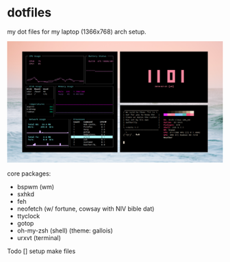 # dotfiles

my dot files for my laptop (1366x768) arch setup.

![31/07/19](https://raw.githubusercontent.com/rodericasm/dotfiles/master/2019-07-31-110111_1366x768_scrot.png)

core packages:
- bspwm (wm)
- sxhkd
- feh
- neofetch (w/ fortune, cowsay with NIV bible dat)
- ttyclock
- gotop
- oh-my-zsh (shell) (theme: gallois)
- urxvt (terminal)

Todo
[] setup make files
